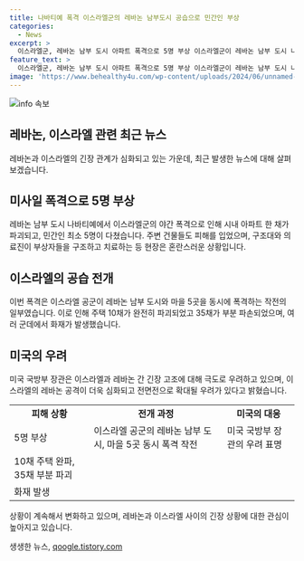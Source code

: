 ```yaml
---
title: 나바티예 폭격 이스라엘군의 레바논 남부도시 공습으로 민간인 부상
categories:
  - News
excerpt: >
  이스라엘군, 레바논 남부 도시 아파트 폭격으로 5명 부상 이스라엘군이 레바논 남부 도시 나바티예를 폭격하여 시내 아파트를 파괴하고, 5명의 민간인이 다졌다. 야간에 이스라엘 전폭기가 미사일 2기를 발사하여 건물이 무너지고 부상자들이 발생했으며 현지 적십자사와 구조대가 구호활동을 벌이고 있다. 이번 폭격은 레바논과 이스라엘의 긴장을 고조시키고 있는 상황에서 발생했으며, 미국은 이스라엘의 자위권을 지지한다고 밝히면서도 레바논 공격으로 인한 우려의 목소리가 커지고 있다.
feature_text: >
  이스라엘군, 레바논 남부 도시 아파트 폭격으로 5명 부상 이스라엘군이 레바논 남부 도시 나바티예를 폭격하여 시내 아파트를 파괴하고, 5명의 민간인이 다졌다. 야간에 이스라엘 전폭기가 미사일 2기를 발사하여 건물이 무너지고 부상자들이 발생했으며 현지 적십자사와 구조대가 구호활동을 벌이고 있다. 이번 폭격은 레바논과 이스라엘의 긴장을 고조시키고 있는 상황에서 발생했으며, 미국은 이스라엘의 자위권을 지지한다고 밝히면서도 레바논 공격으로 인한 우려의 목소리가 커지고 있다.
image: 'https://www.behealthy4u.com/wp-content/uploads/2024/06/unnamed-file.png'
---
```


<p><img src="https://www.behealthy4u.com/wp-content/uploads/2024/06/unnamed-file.png" alt="info 속보" /></p>

<h2 data-ke-size="size26">레바논, 이스라엘 관련 최근 뉴스</h2>

<p data-ke-size="size16">레바논과 이스라엘의 긴장 관계가 심화되고 있는 가운데, 최근 발생한 뉴스에 대해 살펴보겠습니다.</p>

<h2>미사일 폭격으로 5명 부상</h2>

<p data-ke-size="size16">레바논 남부 도시 나바티예에서 이스라엘군의 야간 폭격으로 인해 시내 아파트 한 채가 파괴되고, 민간인 최소 5명이 다쳤습니다. 주변 건물들도 피해를 입었으며, 구조대와 의료진이 부상자들을 구조하고 치료하는 등 현장은 혼란스러운 상황입니다.</p>

<h2>이스라엘의 공습 전개</h2>

<p data-ke-size="size16">이번 폭격은 이스라엘 공군이 레바논 남부 도시와 마을 5곳을 동시에 폭격하는 작전의 일부였습니다. 이로 인해 주택 10채가 완전히 파괴되었고 35채가 부분 파손되었으며, 여러 군데에서 화재가 발생했습니다.</p>

<h2>미국의 우려</h2>

<p data-ke-size="size16">미국 국방부 장관은 이스라엘과 레바논 간 긴장 고조에 대해 극도로 우려하고 있으며, 이스라엘의 레바논 공격이 더욱 심화되고 전면전으로 확대될 우려가 있다고 밝혔습니다.</p>

<table>
    <tr>
        <td style="text-align: center; height: 17px;"><b>피해 상황</b></td>
        <td style="text-align: center; height: 17px;"><b>전개 과정</b></td>
        <td style="text-align: center; height: 17px;"><b>미국의 대응</b></td>
    </tr>
    <tr>
        <td>5명 부상</td>
        <td>이스라엘 공군의 레바논 남부 도시, 마을 5곳 동시 폭격 작전</td>
        <td>미국 국방부 장관의 우려 표명</td>
    </tr>
    <tr>
        <td>10채 주택 완파, 35채 부분 파괴</td>
        <td></td>
        <td></td>
    </tr>
    <tr>
        <td>화재 발생</td>
        <td></td>
        <td></td>
    </tr>
</table>

<p data-ke-size="size16">상황이 계속해서 변화하고 있으며, 레바논과 이스라엘 사이의 긴장 상황에 대한 관심이 높아지고 있습니다.</p>
생생한 뉴스, <a href="https://qoogle.tistory.com" rel="dofollow">qoogle.tistory.com</a>


